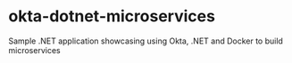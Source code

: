 # okta-dotnet-microservices
Sample .NET application showcasing using Okta, .NET and Docker to build microservices
